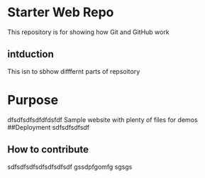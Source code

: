 # Starter Web Repo

This repository is for showing how Git and GitHub work
## intduction
This isn to sbhow difffernt parts of repsoitory
# Purpose
dfsdfsdfsdfdfdsfdf
Sample website with plenty of files for demos
##Deployment
sdfsdfsdfsdf
## How to contribute
sdfsdfsdfsdfsdfsdfsdf
gssdpfgomfg
sgsgs
